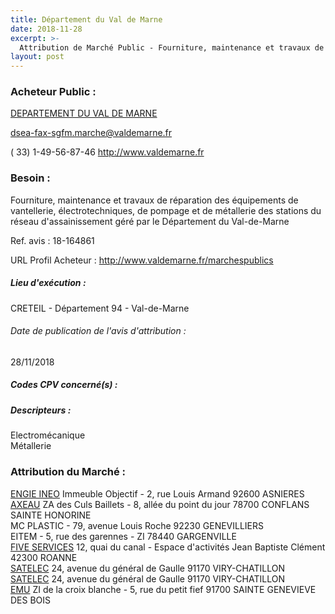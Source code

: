 ```yaml
---
title: Département du Val de Marne
date: 2018-11-28
excerpt: >-
  Attribution de Marché Public - Fourniture, maintenance et travaux de réparation des équipements électromécaniques des stations du réseau d'assainissement géré par le Département du Val-de-Marne
layout: post
---
```


### Acheteur Public : 
<a href="/acheteur-33/siren-229400288"> DEPARTEMENT DU VAL DE MARNE</a><br/>



dsea-fax-sgfm.marche@valdemarne.fr

( 33) 1-49-56-87-46
http://www.valdemarne.fr
### Besoin :

Fourniture, maintenance et travaux de réparation des équipements de vantellerie, électrotechniques, de pompage et de métallerie des stations du réseau d'assainissement géré par le Département du Val-de-Marne

Ref. avis : 18-164861

URL Profil Acheteur : http://www.valdemarne.fr/marchespublics

##### Lieu d'exécution :

CRETEIL - Département 94 - Val-de-Marne

###### Date de publication de l'avis d'attribution : 
28/11/2018

##### Codes CPV concerné(s) :

##### Descripteurs :
Electromécanique <br/>
Métallerie <br/>

### Attribution du Marché :
<a href="/entreprise-260/siren-414799296"> ENGIE INEO</a>    Immeuble Objectif - 2, rue Louis Armand 92600 ASNIERES <br/>
<a href="/entreprise-260/siren-422445205"> AXEAU</a>    ZA des Culs Baillets - 8, allée du point du jour 78700 CONFLANS SAINTE HONORINE <br/>
MC PLASTIC - 79, avenue Louis Roche 92230 GENEVILLIERS <br/>
EITEM - 5, rue des garennes - ZI 78440 GARGENVILLE <br/>
<a href="/entreprise-262/siren-441226057"> FIVE SERVICES</a>    12, quai du canal - Espace d'activités Jean Baptiste Clément 42300 ROANNE <br/>
<a href="/entreprise-272/siren-971201546"> SATELEC</a>    24, avenue du général de Gaulle 91170 VIRY-CHATILLON <br/>
<a href="/entreprise-272/siren-971201546"> SATELEC</a>    24, avenue du général de Gaulle 91170 VIRY-CHATILLON <br/>
<a href="/entreprise-270/siren-822193520"> EMU</a>    ZI de la croix blanche - 5, rue du petit fief 91700 SAINTE GENEVIEVE DES BOIS <br/>
